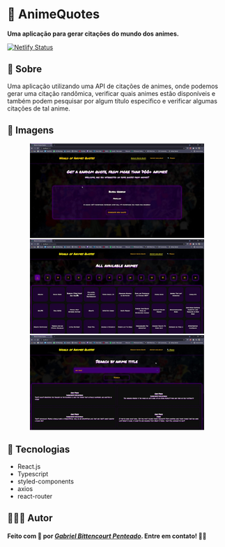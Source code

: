 # 🗻 AnimeQuotes
**Uma aplicação para gerar citações do mundo dos animes.**

[![Netlify Status](https://api.netlify.com/api/v1/badges/6aed8257-7409-4e0b-9eae-a7b537fc398d/deploy-status)](https://app.netlify.com/sites/worldofanimequotes/deploys)

## 📝 Sobre
Uma aplicação utilizando uma API de citações de animes, onde podemos gerar uma citação randômica, verificar quais animes estão disponíveis e também podem pesquisar por algum título especifico e verificar algumas citações de tal anime.

## 📸 Imagens
<div align="center">
  <img src="src/assets/home.jpg" width=400 />
  <img src="src/assets/availableAnimes.jpg" width=400 />
  <img src="src/assets/searchAnimes.jpg" width=400 />
</div>

## 🧰 Tecnologias
  - React.js
  - Typescript
  - styled-components
  - axios
  - react-router

## 👨🏽‍🚀 Autor
#### Feito com 🤎 por *[Gabriel Bittencourt Penteado](https://www.linkedin.com/in/gabriel-bittencourt-penteado/)*. Entre em contato! 👋🏽